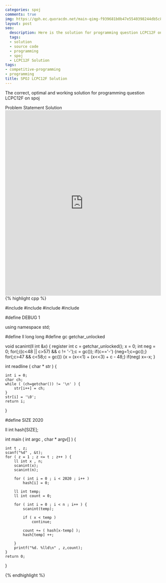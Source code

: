 ```yaml
---
categories: spoj
comments: true
img: https://qph.ec.quoracdn.net/main-qimg-f939681b0b47e5540398244db5c8966f?convert_to_webp=true
layout: post
seo:
  description: Here is the solution for programming question LCPC12F on spoj
  tags:
  - solution
  - source code
  - programming
  - spoj
  - LCPC12F Solution
tags:
- competitive-programming
- programming
title: SPOJ LCPC12F Solution
---
```

The correct, optimal and working solution for programming question LCPC12F on spoj

<div class="ui secondary pointing large menu">
  <a class="grey item" data-tab="problem-statement">
    Problem Statement
  </a>
  <a class="active item grey" data-tab="solution">
    Solution
  </a>
</div>
<div class="ui bottom attached tab" data-tab="problem-statement">
    <iframe src="http://www.spoj.com/problems/LCPC12F/" width="100%" height="600px" style="overflow: scroll; border: none;"></iframe>
</div>
<div class="ui bottom attached active tab" data-tab="solution">
{% highlight cpp %}

#include <cstdio>
#include <cstdlib>
#include <iostream>
#include <cstring>

#define DEBUG 1

using namespace std;

#define ll long long
#define gc getchar_unlocked

void scanint(ll int &x)
{
    register int c = getchar_unlocked();
    x = 0;
    int neg = 0;
    for(;((c<48 || c>57) && c != '-');c = gc());
    if(c=='-') {neg=1;c=gc();}
    for(;c>47 && c<58;c = gc()) {x = (x<<1) + (x<<3) + c - 48;}
    if(neg) x=-x;
}


int readline ( char * str ) {

	int i = 0;
	char ch;
	while ( (ch=getchar()) != '\n' ) {
		str[i++] = ch;
	}
	str[i] = '\0';
	return i;
}

#define SIZE 2020

ll int hash[SIZE];

int main ( int argc , char * argv[] ) {

	int t , z;
	scanf("%d" , &t);
	for ( z = 1 ; z <= t ; z++ ) {
		ll int x , n;
		scanint(x);
		scanint(n);

		for ( int i = 0 ; i < 2020 ; i++ )
			hash[i] = 0;

		ll int temp;
		ll int count = 0;

		for ( int i = 0 ; i < n ; i++ ) {
			scanint(temp);

			if ( x < temp )
				continue;

			count += ( hash[x-temp] );
			hash[temp] ++;

		}
		printf("%d. %lld\n" , z,count);
	}
	return 0;
}


{% endhighlight %}
</div>
